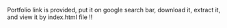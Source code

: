 Portfolio link is provided, put it on google search bar, download it, extract it, and view it by index.html file !!
